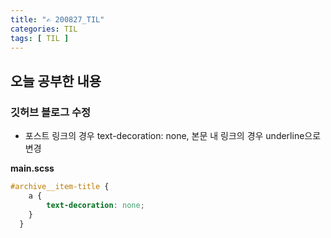 ```yaml
---
title: "✍ 200827_TIL"
categories: TIL
tags: [ TIL ]
---
```


## 오늘 공부한 내용
### 깃허브 블로그 수정

- 포스트 링크의 경우 text-decoration: none, 본문 내 링크의 경우 underline으로 변경 

**main.scss**

```scss
#archive__item-title {
    a {
        text-decoration: none;
    }
  }
```



